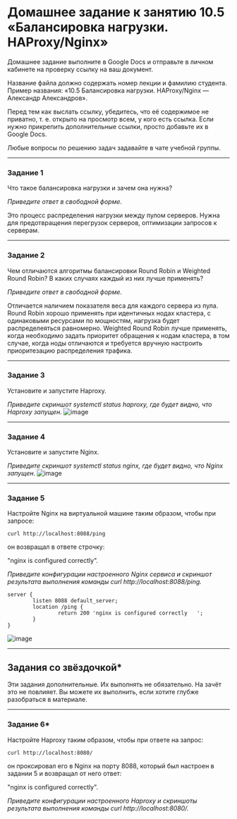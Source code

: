# Домашнее задание к занятию 10.5 «Балансировка нагрузки. HAProxy/Nginx»

Домашнее задание выполните в Google Docs и отправьте в личном кабинете на проверку ссылку на ваш документ.

Название файла должно содержать номер лекции и фамилию студента. Пример названия: «10.5 Балансировка нагрузки. HAProxy/Nginx — Александр Александров».

Перед тем как выслать ссылку, убедитесь, что её содержимое не приватно, т. е.  открыто на просмотр всем, у кого есть ссылка. Если нужно прикрепить дополнительные ссылки, просто добавьте их в Google Docs.

Любые вопросы по решению задач задавайте в чате учебной группы.

---

### Задание 1

Что такое балансировка нагрузки и зачем она нужна? 

*Приведите ответ в свободной форме.*

Это процесс распределения нагрузки между пулом серверов. Нужна для предотвращения перегрузок серверов, оптимизации запросов к серверам.

---

### Задание 2

Чем отличаются алгоритмы балансировки Round Robin и Weighted Round Robin? В каких случаях каждый из них лучше применять? 

*Приведите ответ в свободной форме.*

Отличается наличием показателя веса для каждого сервера из пула. Round Robin хорошо применять при идентичных нодах кластера, с одинаковыми ресурсами по мощностям, нагрузка будет распределеяться равномерно. Weighted Round Robin лучше применять, когда необходимо задать приоритет обращения к нодам кластера, в том случае, когда ноды отличаются и требуется вручную настроить приоритезацию распределения трафика.

---

### Задание 3

Установите и запустите Haproxy.

*Приведите скриншот systemctl status haproxy, где будет видно, что Haproxy запущен.*
![image](https://user-images.githubusercontent.com/120917553/221362153-e2ca5add-5e9a-4af5-acda-c2361b1e9d61.png)


---

### Задание 4

Установите и запустите Nginx.

*Приведите скриншот systemctl status nginx, где будет видно, что Nginx запущен.*
![image](https://user-images.githubusercontent.com/120917553/221356177-fd6becf2-e8e7-48b3-a4c4-600fa86d7588.png)

---

### Задание 5

Настройте Nginx на виртуальной машине таким образом, чтобы при запросе:

`curl http://localhost:8088/ping`

он возвращал в ответе строчку: 

"nginx is configured correctly".

*Приведите конфигурации настроенного Nginx сервиса и скриншот результата выполнения команды curl http://localhost:8088/ping.*
```
server {
        listen 8088 default_server;
        location /ping {
                return 200 'nginx is configured correctly   ';
        }
}
```
![image](https://user-images.githubusercontent.com/120917553/221360660-28701995-3505-444f-a409-3a2ef63f4659.png)

---

## Задания со звёздочкой*

Эти задания дополнительные. Их выполнять не обязательно. На зачёт это не повлияет. Вы можете их выполнить, если хотите глубже разобраться в материале.

---

### Задание 6*

Настройте Haproxy таким образом, чтобы при ответе на запрос:

`curl http://localhost:8080/`

он проксировал его в Nginx на порту 8088, который был настроен в задании 5 и возвращал от него ответ: 

"nginx is configured correctly". 

*Приведите конфигурации настроенного Haproxy и скриншоты результата выполнения команды curl http://localhost:8080/.*


